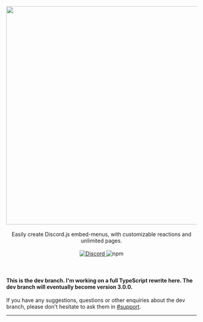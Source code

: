 <div align="center">
  <img src="./.github/logo.png" width=576>
  <br /> <br />
  Easily create Discord.js embed-menus, with customizable reactions and unlimited pages. 
  <br /> <br />
  <a href="https://discord.gg/VBDhRc8"> 
    <img alt="Discord" id="discordbadge" src="https://img.shields.io/discord/580146896266330330?color=%235865F2&label=Support&logo=discord&logoColor=%23FFFFFF">
  </a>
  <img alt="npm" src="https://img.shields.io/npm/dm/discord.js-menu?color=%2357F287&label=Downloads&logo=npm">
</div>
<br /> <br />

#### This is the dev branch. I'm working on a full TypeScript rewrite here. The dev branch will eventually become version 3.0.0.

If you have any suggestions, questions or other enquiries about the dev branch, please don't hesitate to ask them in [#support](#user-content-discordbadge).

---
